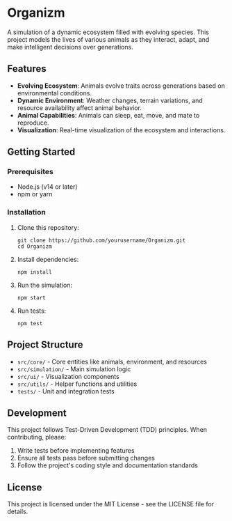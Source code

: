 # Organizm

A simulation of a dynamic ecosystem filled with evolving species. This project models the lives of various animals as they interact, adapt, and make intelligent decisions over generations.

## Features

- **Evolving Ecosystem**: Animals evolve traits across generations based on environmental conditions.
- **Dynamic Environment**: Weather changes, terrain variations, and resource availability affect animal behavior.
- **Animal Capabilities**: Animals can sleep, eat, move, and mate to reproduce.
- **Visualization**: Real-time visualization of the ecosystem and interactions.

## Getting Started

### Prerequisites

- Node.js (v14 or later)
- npm or yarn

### Installation

1. Clone this repository:
   ```
   git clone https://github.com/yourusername/Organizm.git
   cd Organizm
   ```

2. Install dependencies:
   ```
   npm install
   ```

3. Run the simulation:
   ```
   npm start
   ```

4. Run tests:
   ```
   npm test
   ```

## Project Structure

- `src/core/` - Core entities like animals, environment, and resources
- `src/simulation/` - Main simulation logic
- `src/ui/` - Visualization components
- `src/utils/` - Helper functions and utilities
- `tests/` - Unit and integration tests

## Development

This project follows Test-Driven Development (TDD) principles. When contributing, please:

1. Write tests before implementing features
2. Ensure all tests pass before submitting changes
3. Follow the project's coding style and documentation standards

## License

This project is licensed under the MIT License - see the LICENSE file for details.